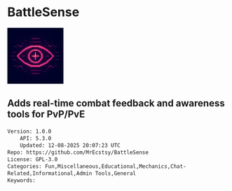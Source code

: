# BattleSense
<img src="https://raw.githubusercontent.com/MrEcstsy/BattleSense/4441a6f7ef1b25e2afedda1146db9e4ccfa1befc/icon.png" width="128" height="128" />

## Adds real-time combat feedback and awareness tools for PvP/PvE
```properties
Version: 1.0.0
    API: 5.3.0
    Updated: 12-08-2025 20:07:23 UTC
Repo: https://github.com/MrEcstsy/BattleSense
License: GPL-3.0
Categories: Fun,Miscellaneous,Educational,Mechanics,Chat-Related,Informational,Admin Tools,General
Keywords: 
```